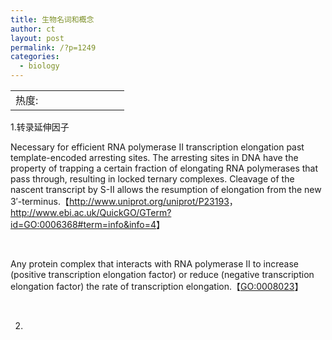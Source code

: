 ```yaml
---
title: 生物名词和概念
author: ct
layout: post
permalink: /?p=1249
categories:
  - biology
---
```

<table>
  <tr cellpadding=0><td>
    热度:
  </td><td cellpadding=0><img src='http://210.75.224.29/wordpress/wp-content/plugins/statpresscn/images/sun.gif' width=10 height=10 border=0 /></td><td cellpadding=0><img src='http://210.75.224.29/wordpress/wp-content/plugins/statpresscn/images/sun_dark.gif' width=10 height=10 border=0 /></td><td cellpadding=0><img src='http://210.75.224.29/wordpress/wp-content/plugins/statpresscn/images/sun_dark.gif' width=10 height=10 border=0 /></td><td cellpadding=0><img src='http://210.75.224.29/wordpress/wp-content/plugins/statpresscn/images/sun_dark.gif' width=10 height=10 border=0 /></td><td cellpadding=0><img src='http://210.75.224.29/wordpress/wp-content/plugins/statpresscn/images/sun_dark.gif' width=10 height=10 border=0 /></td></tr>
</table>

1.转录延伸因子

Necessary for efficient RNA polymerase II transcription elongation past template-encoded arresting sites. The arresting sites in DNA have the property of trapping a certain fraction of elongating RNA polymerases that pass through, resulting in locked ternary complexes. Cleavage of the nascent transcript by S-II allows the resumption of elongation from the new 3&#8242;-terminus.【<a href="http://www.uniprot.org/uniprot/P23193" target="_blank">http://www.uniprot.org/uniprot/P23193</a>， <a href="http://www.ebi.ac.uk/QuickGO/GTerm?id=GO:0006368#term=info&info=4" target="_blank">http://www.ebi.ac.uk/QuickGO/GTerm?id=GO:0006368#term=info&info=4</a>】

&nbsp;

Any protein complex that interacts with RNA polymerase II to increase (positive transcription elongation factor) or reduce (negative transcription elongation factor) the rate of transcription elongation.【<a href="http://amigo.geneontology.org/cgi-bin/amigo/term_details?term=GO:0008023#lineage" target="_blank">GO:0008023</a>】

&nbsp;

2.